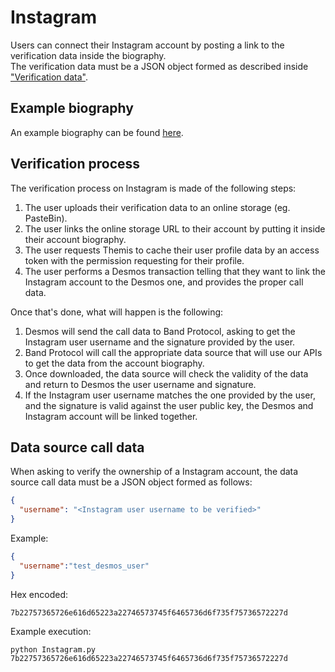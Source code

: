# Instagram

Users can connect their Instagram account by posting a link to the verification data inside the biography.  
The verification data must be a JSON object formed as described inside ["Verification data"](../../README.md#verification-data).

## Example biography

An example biography can be found [here](https://www.instagram.com/test_desmos_user).

## Verification process

The verification process on Instagram is made of the following steps:

1. The user uploads their verification data to an online storage (eg. PasteBin).
2. The user links the online storage URL to their account by putting it inside their account biography.
3. The user requests Themis to cache their user profile data by an access token with the permission requesting for their profile.
4. The user performs a Desmos transaction telling that they want to link the Instagram account to the Desmos one, and provides the proper call data.

Once that's done, what will happen is the following:

1. Desmos will send the call data to Band Protocol, asking to get the Instagram user username and the signature provided by the user.
2. Band Protocol will call the appropriate data source that will use our APIs to get the data from the account biography.
3. Once downloaded, the data source will check the validity of the data and return to Desmos the user username and signature.
4. If the Instagram user username matches the one provided by the user, and the signature is valid against the user public key, the Desmos and Instagram account will be linked together.  

## Data source call data

When asking to verify the ownership of a Instagram account, the data source call data must be a JSON object formed as follows:

```json
{
  "username": "<Instagram user username to be verified>"
}
```

Example:

```json
{
  "username":"test_desmos_user"
}
```

Hex encoded:
```
7b22757365726e616d65223a22746573745f6465736d6f735f75736572227d
```

Example execution:

```shell
python Instagram.py 7b22757365726e616d65223a22746573745f6465736d6f735f75736572227d
```
